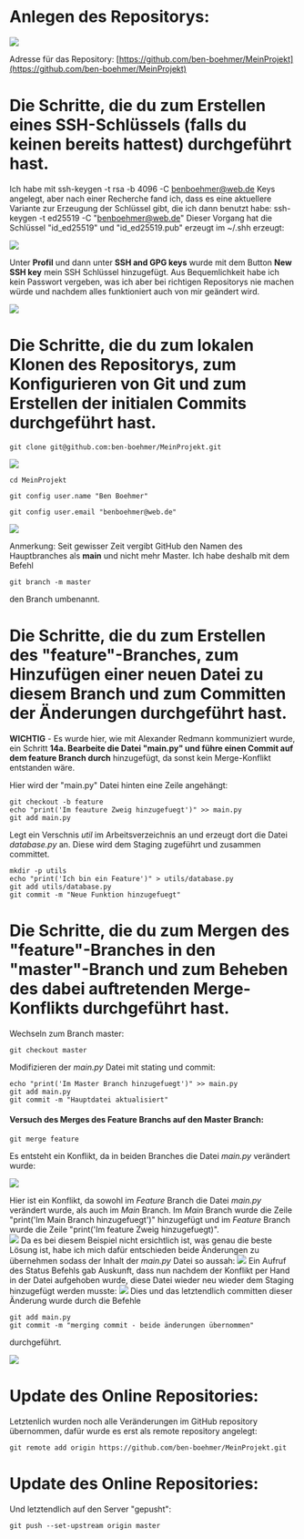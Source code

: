 # Anlegen des Repositorys:

![](bilder/repository_angelegt.png)

Adresse für das Repository: [https://github.com/ben-boehmer/MeinProjekt](https://github.com/ben-boehmer/MeinProjekt)

# Die Schritte, die du zum Erstellen eines SSH-Schlüssels (falls du keinen bereits hattest) durchgeführt hast.

Ich habe mit
    ssh-keygen -t rsa -b 4096 -C benboehmer@web.de
Keys angelegt, aber nach einer Recherche fand ich, dass es eine aktuellere Variante zur Erzeugung der
Schlüssel gibt, die ich dann benutzt habe:
    ssh-keygen -t ed25519 -C "benboehmer@web.de"
Dieser Vorgang hat die Schlüssel "id_ed25519" und "id_ed25519.pub" erzeugt im ~/.shh erzeugt:

![](bilder/ssh_keys.png)


Unter **Profil** und dann unter **SSH and GPG keys** wurde mit dem Button **New SSH key**
mein SSH Schlüssel hinzugefügt. Aus Bequemlichkeit habe ich kein Passwort vergeben,
was ich aber bei richtigen Repositorys nie machen würde und nachdem alles funktioniert
auch von mir geändert wird.

![](bilder/ssh_menu.png)

# Die Schritte, die du zum lokalen Klonen des Repositorys, zum Konfigurieren von Git und zum Erstellen der initialen Commits durchgeführt hast.

    git clone git@github.com:ben-boehmer/MeinProjekt.git
    
![](bilder/cloning_rep.png)

    cd MeinProjekt

    git config user.name "Ben Boehmer"

    git config user.email "benboehmer@web.de"

![](bilder/configure_repository.png)

Anmerkung: Seit gewisser Zeit vergibt GitHub den Namen des Hauptbranches als
**main** und nicht mehr Master. Ich habe deshalb mit dem Befehl

    git branch -m master

den Branch umbenannt. 


# Die Schritte, die du zum Erstellen des "feature"-Branches, zum Hinzufügen einer neuen Datei zu diesem Branch und zum Committen der Änderungen durchgeführt hast.

**WICHTIG** - Es wurde hier, wie mit Alexander Redmann kommuniziert wurde, ein Schritt **14a. Bearbeite die Datei "main.py" und führe einen Commit auf dem feature Branch durch**
hinzugefügt, da sonst kein Merge-Konflikt entstanden wäre. 

Hier wird der "main.py" Datei hinten eine Zeile angehängt:

    git checkout -b feature
    echo "print('Im feauture Zweig hinzugefuegt')" >> main.py
    git add main.py


Legt ein Verschnis *util* im Arbeitsverzeichnis an und erzeugt dort die Datei
*database.py* an. Diese wird dem Staging zugeführt und zusammen committet.

    mkdir -p utils
    echo "print('Ich bin ein Feature')" > utils/database.py
    git add utils/database.py
    git commit -m "Neue Funktion hinzugefuegt"

# Die Schritte, die du zum Mergen des "feature"-Branches in den "master"-Branch und zum Beheben des dabei auftretenden Merge-Konflikts durchgeführt hast.


Wechseln zum Branch master:

	git checkout master

Modifizieren der *main.py* Datei mit stating und commit:

    echo "print('Im Master Branch hinzugefuegt')" >> main.py
    git add main.py
    git commit -m "Hauptdatei aktualisiert"


#### Versuch des Merges des Feature Branchs auf den Master Branch:

    git merge feature

Es entsteht ein Konflikt, da in beiden Branches die Datei *main.py* verändert wurde:

![](bilder/konflikt_code)

Hier ist ein Konflikt, da sowohl im *Feature* Branch die Datei *main.py* verändert wurde, als auch im *Main* Branch. Im *Main* Branch wurde die Zeile "print('Im Main Branch hinzugefuegt')" hinzugefügt und im *Feature* Branch wurde die Zeile "print('Im feature Zweig hinzugefuegt)".     
![](bilder/konflikt_vs.png)
Da es bei diesem Beispiel nicht ersichtlich ist, was genau die beste Lösung ist, habe ich mich dafür entschieden beide Änderungen zu übernehmen sodass der Inhalt der *main.py* Datei so aussah:
![](bilder/konflikt_aufgeloest.png)
Ein Aufruf des Status Befehls gab Auskunft, dass nun nachdem der Konflikt per Hand in der Datei aufgehoben wurde, diese Datei wieder neu wieder dem Staging hinzugefügt werden musste:
![](bilder/status_after_merge.png)
Dies und das letztendlich committen dieser Änderung wurde durch die Befehle

    git add main.py
    git commit -m "merging commit - beide änderungen übernommen"

durchgeführt.

![](bilder/resolve_conflict.png)

# Update des Online Repositories:

Letztenlich wurden noch alle Veränderungen im GitHub repository übernommen,
dafür wurde es erst als remote repository angelegt:

    git remote add origin https://github.com/ben-boehmer/MeinProjekt.git

# Update des Online Repositories:

Und letztendlich auf den Server "gepusht":

    git push --set-upstream origin master
